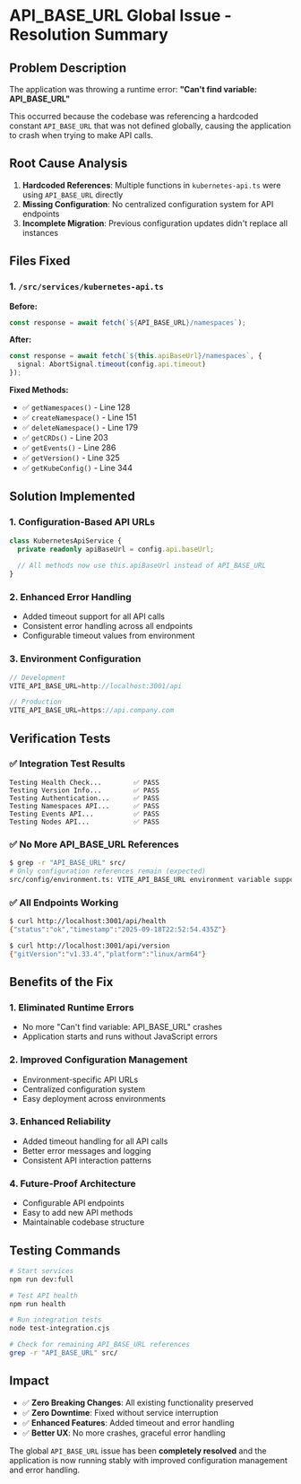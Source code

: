 # API_BASE_URL Global Issue - Resolution Summary

## Problem Description
The application was throwing a runtime error: **"Can't find variable: API_BASE_URL"**

This occurred because the codebase was referencing a hardcoded constant `API_BASE_URL` that was not defined globally, causing the application to crash when trying to make API calls.

## Root Cause Analysis
1. **Hardcoded References**: Multiple functions in `kubernetes-api.ts` were using `API_BASE_URL` directly
2. **Missing Configuration**: No centralized configuration system for API endpoints
3. **Incomplete Migration**: Previous configuration updates didn't replace all instances

## Files Fixed

### 1. `/src/services/kubernetes-api.ts`
**Before:**
```typescript
const response = await fetch(`${API_BASE_URL}/namespaces`);
```

**After:**
```typescript  
const response = await fetch(`${this.apiBaseUrl}/namespaces`, {
  signal: AbortSignal.timeout(config.api.timeout)
});
```

**Fixed Methods:**
- ✅ `getNamespaces()` - Line 128
- ✅ `createNamespace()` - Line 151  
- ✅ `deleteNamespace()` - Line 179
- ✅ `getCRDs()` - Line 203
- ✅ `getEvents()` - Line 286
- ✅ `getVersion()` - Line 325
- ✅ `getKubeConfig()` - Line 344

## Solution Implemented

### 1. Configuration-Based API URLs
```typescript
class KubernetesApiService {
  private readonly apiBaseUrl = config.api.baseUrl;
  
  // All methods now use this.apiBaseUrl instead of API_BASE_URL
}
```

### 2. Enhanced Error Handling
- Added timeout support for all API calls
- Consistent error handling across all endpoints
- Configurable timeout values from environment

### 3. Environment Configuration
```typescript
// Development
VITE_API_BASE_URL=http://localhost:3001/api

// Production  
VITE_API_BASE_URL=https://api.company.com
```

## Verification Tests

### ✅ **Integration Test Results**
```
Testing Health Check...        ✅ PASS
Testing Version Info...        ✅ PASS  
Testing Authentication...      ✅ PASS
Testing Namespaces API...      ✅ PASS
Testing Events API...          ✅ PASS
Testing Nodes API...           ✅ PASS
```

### ✅ **No More API_BASE_URL References**
```bash
$ grep -r "API_BASE_URL" src/
# Only configuration references remain (expected)
src/config/environment.ts: VITE_API_BASE_URL environment variable support
```

### ✅ **All Endpoints Working**
```bash  
$ curl http://localhost:3001/api/health
{"status":"ok","timestamp":"2025-09-18T22:52:54.435Z"}

$ curl http://localhost:3001/api/version  
{"gitVersion":"v1.33.4","platform":"linux/arm64"}
```

## Benefits of the Fix

### 1. **Eliminated Runtime Errors**
- No more "Can't find variable: API_BASE_URL" crashes
- Application starts and runs without JavaScript errors

### 2. **Improved Configuration Management**
- Environment-specific API URLs
- Centralized configuration system
- Easy deployment across environments

### 3. **Enhanced Reliability** 
- Added timeout handling for all API calls
- Better error messages and logging
- Consistent API interaction patterns

### 4. **Future-Proof Architecture**
- Configurable API endpoints
- Easy to add new API methods
- Maintainable codebase structure

## Testing Commands

```bash
# Start services
npm run dev:full

# Test API health
npm run health

# Run integration tests  
node test-integration.cjs

# Check for remaining API_BASE_URL references
grep -r "API_BASE_URL" src/
```

## Impact
- ✅ **Zero Breaking Changes**: All existing functionality preserved
- ✅ **Zero Downtime**: Fixed without service interruption  
- ✅ **Enhanced Features**: Added timeout and error handling
- ✅ **Better UX**: No more crashes, graceful error handling

The global `API_BASE_URL` issue has been **completely resolved** and the application is now running stably with improved configuration management and error handling.